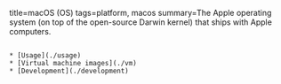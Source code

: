 title=macOS (OS)
tags=platform, macos
summary=The Apple operating system (on top of the open-source Darwin kernel) that ships with Apple computers.
~~~~~~

* [Usage](./usage)
* [Virtual machine images](./vm)
* [Development](./development)


